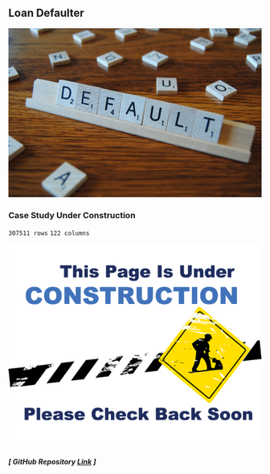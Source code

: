 ## Loan Defaulter

![image](DEFAULT.jpg)

### Case Study Under Construction

`307511 rows` `122 columns`

![image](uc.png)


##### [ GitHub Repository [Link](https://github.com/RenaissanceMan06/Loan_Defaulter) ]
